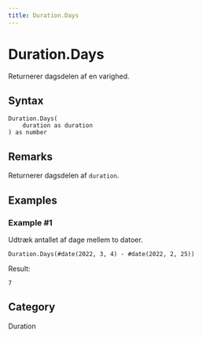 ```yaml
---
title: Duration.Days
---
```


# Duration.Days


Returnerer dagsdelen af en varighed.


## Syntax

```powerquery
Duration.Days(
    duration as duration
) as number
```


## Remarks

Returnerer dagsdelen af <code>duration</code>.


## Examples

### Example #1 
Udtræk antallet af dage mellem to datoer.
```powerquery
Duration.Days(#date(2022, 3, 4) - #date(2022, 2, 25))
```

Result: 
```powerquery
7
```




## Category
Duration
